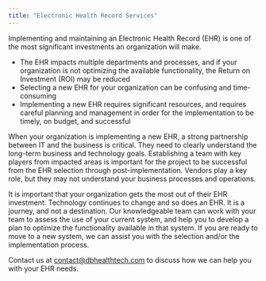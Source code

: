 ```yaml
---
title: "Electronic Health Record Services"
---
```



Implementing and maintaining an Electronic Health Record (EHR) is one of the most significant investments an organization will make.

- The EHR impacts multiple departments and processes, and if your organization is not optimizing the available functionality, the Return on Investment (ROI) may be reduced
- Selecting a new EHR for your organization can be confusing and time-consuming
- Implementing a new EHR requires significant resources, and requires careful planning and management in order for the implementation to be timely, on budget, and successful

When your organization is implementing a new EHR, a strong partnership between IT and the business is critical. They need to clearly understand the long-term business and technology goals. Establishing a team with key players from impacted areas is important for the project to be successful from the EHR selection through post-implementation. Vendors play a key role, but they may not understand your business processes and operations.

It is important that your organization gets the most out of their EHR investment. Technology continues to change and so does an EHR.  It is a journey, and not a destination. Our knowledgeable team can work with your team to assess the use of your current system, and help you to develop a plan to optimize the functionality available in that system. If you are ready to move to a new system, we can assist you with the selection and/or the implementation process. 

Contact us at <contact@dbhealthtech.com> to discuss how we can help you with your EHR needs.
